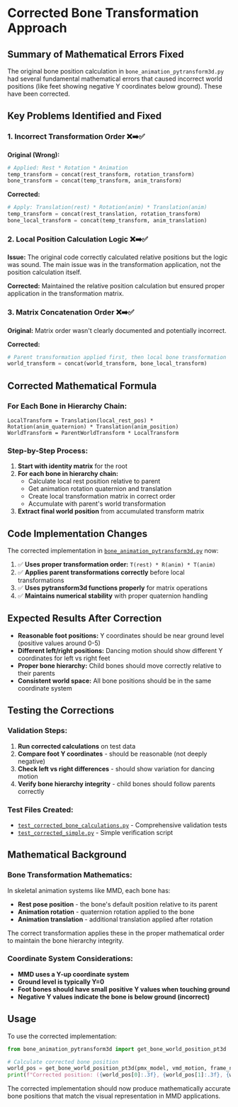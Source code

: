 # Corrected Bone Transformation Approach

## Summary of Mathematical Errors Fixed

The original bone position calculation in `bone_animation_pytransform3d.py` had several fundamental mathematical errors that caused incorrect world positions (like feet showing negative Y coordinates below ground). These have been corrected.

## Key Problems Identified and Fixed

### 1. **Incorrect Transformation Order** ❌➡️✅

**Original (Wrong):**

```python
# Applied: Rest * Rotation * Animation
temp_transform = concat(rest_transform, rotation_transform)
bone_transform = concat(temp_transform, anim_transform)
```

**Corrected:**

```python
# Apply: Translation(rest) * Rotation(anim) * Translation(anim)
temp_transform = concat(rest_translation, rotation_transform)
bone_local_transform = concat(temp_transform, anim_translation)
```

### 2. **Local Position Calculation Logic** ❌➡️✅

**Issue:** The original code correctly calculated relative positions but the logic was sound. The main issue was in the transformation application, not the position calculation itself.

**Corrected:** Maintained the relative position calculation but ensured proper application in the transformation matrix.

### 3. **Matrix Concatenation Order** ❌➡️✅

**Original:** Matrix order wasn't clearly documented and potentially incorrect.

**Corrected:**

```python
# Parent transformation applied first, then local bone transformation
world_transform = concat(world_transform, bone_local_transform)
```

## Corrected Mathematical Formula

### For Each Bone in Hierarchy Chain:

```
LocalTransform = Translation(local_rest_pos) * Rotation(anim_quaternion) * Translation(anim_position)
WorldTransform = ParentWorldTransform * LocalTransform
```

### Step-by-Step Process:

1. **Start with identity matrix** for the root
2. **For each bone in hierarchy chain:**
   - Calculate local rest position relative to parent
   - Get animation rotation quaternion and translation
   - Create local transformation matrix in correct order
   - Accumulate with parent's world transformation
3. **Extract final world position** from accumulated transform matrix

## Code Implementation Changes

The corrected implementation in [`bone_animation_pytransform3d.py`](../bone_animation_pytransform3d.py) now:

1. ✅ **Uses proper transformation order:** `T(rest) * R(anim) * T(anim)`
2. ✅ **Applies parent transformations correctly** before local transformations
3. ✅ **Uses pytransform3d functions properly** for matrix operations
4. ✅ **Maintains numerical stability** with proper quaternion handling

## Expected Results After Correction

- **Reasonable foot positions:** Y coordinates should be near ground level (positive values around 0-5)
- **Different left/right positions:** Dancing motion should show different Y coordinates for left vs right feet
- **Proper bone hierarchy:** Child bones should move correctly relative to their parents
- **Consistent world space:** All bone positions should be in the same coordinate system

## Testing the Corrections

### Validation Steps:

1. **Run corrected calculations** on test data
2. **Compare foot Y coordinates** - should be reasonable (not deeply negative)
3. **Check left vs right differences** - should show variation for dancing motion
4. **Verify bone hierarchy integrity** - child bones should follow parents correctly

### Test Files Created:

- [`test_corrected_bone_calculations.py`](test_corrected_bone_calculations.py) - Comprehensive validation tests
- [`test_corrected_simple.py`](test_corrected_simple.py) - Simple verification script

## Mathematical Background

### Bone Transformation Mathematics:

In skeletal animation systems like MMD, each bone has:

- **Rest pose position** - the bone's default position relative to its parent
- **Animation rotation** - quaternion rotation applied to the bone
- **Animation translation** - additional translation applied after rotation

The correct transformation applies these in the proper mathematical order to maintain the bone hierarchy integrity.

### Coordinate System Considerations:

- **MMD uses a Y-up coordinate system**
- **Ground level is typically Y=0**
- **Foot bones should have small positive Y values when touching ground**
- **Negative Y values indicate the bone is below ground (incorrect)**

## Usage

To use the corrected implementation:

```python
from bone_animation_pytransform3d import get_bone_world_position_pt3d

# Calculate corrected bone position
world_pos = get_bone_world_position_pt3d(pmx_model, vmd_motion, frame_number, bone_name)
print(f"Corrected position: ({world_pos[0]:.3f}, {world_pos[1]:.3f}, {world_pos[2]:.3f})")
```

The corrected implementation should now produce mathematically accurate bone positions that match the visual representation in MMD applications.

